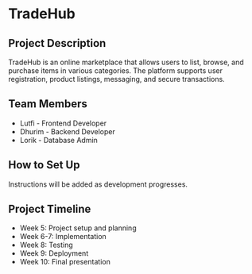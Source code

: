# TradeHub

## Project Description
TradeHub is an online marketplace that allows users to list, browse, and purchase items in various categories. The platform supports user registration, product listings, messaging, and secure transactions.

## Team Members
- Lutfi - Frontend Developer
- Dhurim - Backend Developer
- Lorik - Database Admin

## How to Set Up
Instructions will be added as development progresses.

## Project Timeline
- Week 5: Project setup and planning
- Week 6-7: Implementation
- Week 8: Testing
- Week 9: Deployment
- Week 10: Final presentation
